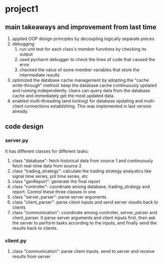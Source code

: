 # project1

## main takeaways and improvement from last time
1. applied OOP design principles by decoupling logically separate pieces
2. debugging:
    1. run unit test for each class's member functions by checking its output
    2. used pycharm debugger to check the lines of code that caused the error
    3. checked the value of some member variables that store the intermediate results
3. optimized the database cache management by adopting the "cache write-through" method: keep the database cache continuously updated and running independently. Users can query data from the database cache and immediately get the most updated data. 
4. enabled multi-threading (and locking) for database updating and multi-client connections establishing. This was implemented in last version already.
 
## code design
### server.py
It has different classes for different tasks:
1. class "database": fetch historical data from source 1 and continuously fetch real-time data from source 2
2. class "trading_strategy": calculate the trading strategy analystics like signal time series, pnl time series, etc
3. class "genReport": generate the final report
4. class "controller": coordinate among database, trading_strategy and report. Control these three classes in one
5. class "server_parser": parse server arguments 
6. class "client_parser": parse client inputs and send server results back to clients
7. class "communication": coordinate among controller, server_parser and client_parser. It parse server arguments and client inputs first, then ask the server to perform tasks according to the inputs, and finally send the results back to clients.
### client.py
1. class "communication": parse client inputs, send to server and receive results from server
